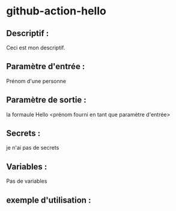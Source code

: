 # github-action-hello

Descriptif :
------------
Ceci est mon descriptif.

Paramètre d'entrée :
--------------------
Prénom d'une personne

Paramètre de sortie :
---------------------
la formaule Hello <prénom fourni en tant que paramètre d'entrée>

Secrets :
---------
je n'ai pas de secrets

Variables :
-----------
Pas de variables

exemple d'utilisation :
-----------------------
